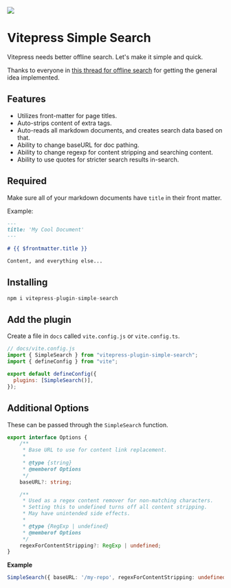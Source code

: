 ![](https://i.imgur.com/j8tDCOZ.png)

# Vitepress Simple Search

Vitepress needs better offline search. Let's make it simple and quick.

Thanks to everyone in [this thread for offline search](https://github.com/vuejs/vitepress/issues/670) for getting the general idea implemented.

## Features

* Utilizes front-matter for page titles.
* Auto-strips content of extra tags.
* Auto-reads all markdown documents, and creates search data based on that.
* Ability to change baseURL for doc pathing.
* Ability to change regexp for content stripping and searching content.
* Ability to use quotes for stricter search results in-search.

## Required

Make sure all of your markdown documents have `title` in their front matter.

Example:

```md
---
title: 'My Cool Document'
---

# {{ $frontmatter.title }}

Content, and everything else...
```

## Installing

```js
npm i vitepress-plugin-simple-search
```

## Add the plugin

Create a file in `docs` called `vite.config.js` or `vite.config.ts`.

```js
// docs/vite.config.js
import { SimpleSearch } from "vitepress-plugin-simple-search";
import { defineConfig } from "vite";

export default defineConfig({
  plugins: [SimpleSearch()],
});
```

## Additional Options

These can be passed through the `SimpleSearch` function.

```ts
export interface Options {
    /**
     * Base URL to use for content link replacement.
     *
     * @type {string}
     * @memberof Options
     */
    baseURL?: string;

    /**
     * Used as a regex content remover for non-matching characters.
     * Setting this to undefined turns off all content stripping.
     * May have unintended side effects.
     *
     * @type {RegExp | undefined}
     * @memberof Options
     */
    regexForContentStripping?: RegExp | undefined;
}
```

**Example**

```ts
SimpleSearch({ baseURL: '/my-repo', regexForContentStripping: undefined });
```
